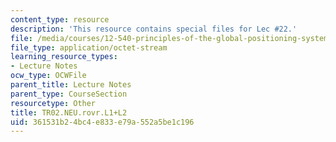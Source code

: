 ```yaml
---
content_type: resource
description: 'This resource contains special files for Lec #22.'
file: /media/courses/12-540-principles-of-the-global-positioning-system-spring-2012/361531b24bc4e833e79a552a5be1c196_ocwfile.2012-05-24.4045671205
file_type: application/octet-stream
learning_resource_types:
- Lecture Notes
ocw_type: OCWFile
parent_title: Lecture Notes
parent_type: CourseSection
resourcetype: Other
title: TR02.NEU.rovr.L1+L2
uid: 361531b2-4bc4-e833-e79a-552a5be1c196
---
```

